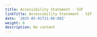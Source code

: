 ```yaml
---
title: Accessibility Statement - SIF
linkTitle: Accessibility Statement - SIF
date: '2025-05-01T21:06:00Z'
weight: 0
description: No content
---
```



